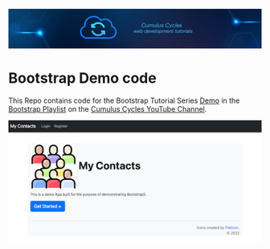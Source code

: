 ![Cumulus Cycles](img/logo.png?raw=true "Cumulus Cycles")

# Bootstrap Demo code

This Repo contains code for the Bootstrap Tutorial Series [Demo](https://www.youtube.com/watch?v=30pGrSomz38&list=PLRBkbp6t5gM1VHRB0Q0m25km5VoFSI7yu&index=7) in the [Bootstrap Playlist](https://www.youtube.com/playlist?list=PLRBkbp6t5gM1VHRB0Q0m25km5VoFSI7yu) on the [Cumulus Cycles YouTube Channel](https://www.youtube.com/channel/UCa29PDb01XSNWU52Qe3kTHA).


![Screenshot](img/screenshot.png?raw=true "Screenshot")
